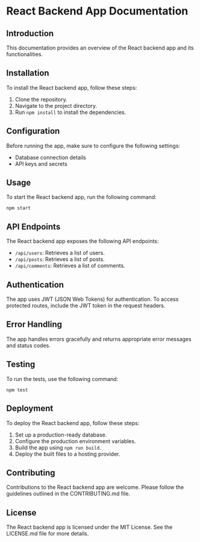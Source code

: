 # React Backend App Documentation

## Introduction
This documentation provides an overview of the React backend app and its functionalities.

## Installation
To install the React backend app, follow these steps:
1. Clone the repository.
2. Navigate to the project directory.
3. Run `npm install` to install the dependencies.

## Configuration
Before running the app, make sure to configure the following settings:
- Database connection details
- API keys and secrets

## Usage
To start the React backend app, run the following command:
```
npm start
```

## API Endpoints
The React backend app exposes the following API endpoints:
- `/api/users`: Retrieves a list of users.
- `/api/posts`: Retrieves a list of posts.
- `/api/comments`: Retrieves a list of comments.

## Authentication
The app uses JWT (JSON Web Tokens) for authentication. To access protected routes, include the JWT token in the request headers.

## Error Handling
The app handles errors gracefully and returns appropriate error messages and status codes.

## Testing
To run the tests, use the following command:
```
npm test
```

## Deployment
To deploy the React backend app, follow these steps:
1. Set up a production-ready database.
2. Configure the production environment variables.
3. Build the app using `npm run build`.
4. Deploy the built files to a hosting provider.

## Contributing
Contributions to the React backend app are welcome. Please follow the guidelines outlined in the CONTRIBUTING.md file.

## License
The React backend app is licensed under the MIT License. See the LICENSE.md file for more details.
